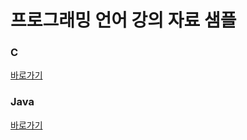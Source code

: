 # 프로그래밍 언어 강의 자료 샘플

### C  

[바로가기](c_programming/README.md)
   
### Java  
[바로가기](java_programming/README.md)